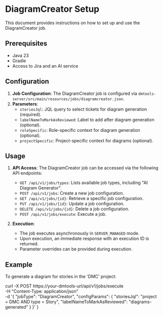 # DiagramCreator Setup

This document provides instructions on how to set up and use the DiagramCreator job.

## Prerequisites

- Java 23
- Gradle
- Access to Jira and an AI service

## Configuration

1. **Job Configuration**: The DiagramCreator job is configured via `dmtools-server/src/main/resources/jobs/diagramcreator.json`.
2. **Parameters**: 
   - `storiesJql`: JQL query to select tickets for diagram generation (required).
   - `labelNameToMarkAsReviewed`: Label to add after diagram generation (optional).
   - `roleSpecific`: Role-specific context for diagram generation (optional).
   - `projectSpecific`: Project-specific context for diagrams (optional).

## Usage

1. **API Access**: The DiagramCreator job can be accessed via the following API endpoints:
   - `GET /api/v1/jobs/types`: Lists available job types, including "AI Diagram Generator".
   - `POST /api/v1/jobs`: Create a new job configuration.
   - `GET /api/v1/jobs/{id}`: Retrieve a specific job configuration.
   - `PUT /api/v1/jobs/{id}`: Update a job configuration.
   - `DELETE /api/v1/jobs/{id}`: Delete a job configuration.
   - `POST /api/v1/jobs/execute`: Execute a job.

2. **Execution**: 
   - The job executes asynchronously in `SERVER_MANAGED` mode. 
   - Upon execution, an immediate response with an execution ID is returned.
   - Parameter overrides can be provided during execution.

## Example

To generate a diagram for stories in the 'DMC' project:

curl -X POST https://your-dmtools-url/api/v1/jobs/execute \
     -H "Content-Type: application/json" \
     -d '{
           "jobType": "DiagramCreator", 
           "configParams": {
             "storiesJql": "project = DMC AND type = Story",
             "labelNameToMarkAsReviewed": "diagrams-generated"
           }
         }'
         }
```

